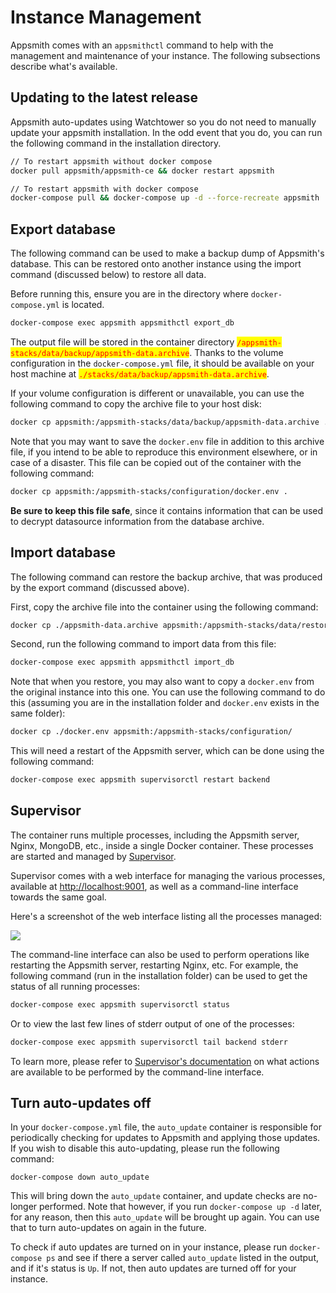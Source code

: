 # Instance Management

Appsmith comes with an `appsmithctl` command to help with the management and maintenance of your instance. The following subsections describe what's available.

## Updating to the latest release

Appsmith auto-updates using Watchtower so you do not need to manually update your appsmith installation. In the odd event that you do, you can run the following command in the installation directory.

```bash
// To restart appsmith without docker compose
docker pull appsmith/appsmith-ce && docker restart appsmith

// To restart appsmith with docker compose
docker-compose pull && docker-compose up -d --force-recreate appsmith
```

## Export database

The following command can be used to make a backup dump of Appsmith's database. This can be restored onto another instance using the import command (discussed below) to restore all data.

Before running this, ensure you are in the directory where `docker-compose.yml` is located.

```bash
docker-compose exec appsmith appsmithctl export_db
```

The output file will be stored in the container directory <mark style="color:red;">`/appsmith-stacks/data/backup/appsmith-data.archive`</mark>. Thanks to the volume configuration in the `docker-compose.yml` file, it should be available on your host machine at <mark style="color:red;">`./stacks/data/backup/appsmith-data.archive`</mark>.

If your volume configuration is different or unavailable, you can use the following command to copy the archive file to your host disk:

```bash
docker cp appsmith:/appsmith-stacks/data/backup/appsmith-data.archive .
```

Note that you may want to save the `docker.env` file in addition to this archive file, if you intend to be able to reproduce this environment elsewhere, or in case of a disaster. This file can be copied out of the container with the following command:

```bash
docker cp appsmith:/appsmith-stacks/configuration/docker.env .
```

**Be sure to keep this file safe**, since it contains information that can be used to decrypt datasource information from the database archive.

## Import database

The following command can restore the backup archive, that was produced by the export command (discussed above).

First, copy the archive file into the container using the following command:

```bash
docker cp ./appsmith-data.archive appsmith:/appsmith-stacks/data/restore/
```

Second, run the following command to import data from this file:

```bash
docker-compose exec appsmith appsmithctl import_db
```

Note that when you restore, you may also want to copy a `docker.env` from the original instance into this one. You can use the following command to do this (assuming you are in the installation folder and `docker.env` exists in the same folder):

```bash
docker cp ./docker.env appsmith:/appsmith-stacks/configuration/
```

This will need a restart of the Appsmith server, which can be done using the following command:

```bash
docker-compose exec appsmith supervisorctl restart backend
```

## Supervisor

The container runs multiple processes, including the Appsmith server, Nginx, MongoDB, etc., inside a single Docker container. These processes are started and managed by [Supervisor](http://supervisord.org).

Supervisor comes with a web interface for managing the various processes, available at [http://localhost:9001](http://localhost:9001), as well as a command-line interface towards the same goal.

Here's a screenshot of the web interface listing all the processes managed:

![](https://raw.githubusercontent.com/appsmithorg/appsmith/release/deploy/docker/images/appsmith\_supervisord\_ui.png)

The command-line interface can also be used to perform operations like restarting the Appsmith server, restarting Nginx, etc. For example, the following command (run in the installation folder) can be used to get the status of all running processes:

```bash
docker-compose exec appsmith supervisorctl status
```

Or to view the last few lines of stderr output of one of the processes:

```bash
docker-compose exec appsmith supervisorctl tail backend stderr
```

To learn more, please refer to [Supervisor's documentation](http://supervisord.org/running.html#supervisorctl-actions) on what actions are available to be performed by the command-line interface.

## Turn auto-updates off

In your `docker-compose.yml` file, the `auto_update` container is responsible for periodically checking for updates to Appsmith and applying those updates. If you wish to disable this auto-updating, please run the following command:

```
docker-compose down auto_update
```

This will bring down the `auto_update` container, and update checks are no-longer performed. Note that however, if you run `docker-compose up -d` later, for any reason, then this `auto_update` will be brought up again. You can use that to turn auto-updates on again in the future.

To check if auto updates are turned on in your instance, please run `docker-compose ps` and see if there a server called `auto_update` listed in the output, and if it's status is `Up`. If not, then auto updates are turned off for your instance.
